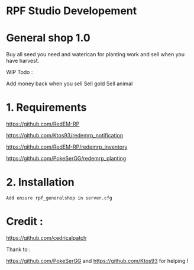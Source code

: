# RPF Studio Developement

# General shop 1.0

Buy all seed you need and waterican for planting work and sell when you have harvest.

WIP Todo :

Add money back when you sell
Sell gold
Sell animal


# 1. Requirements

https://github.com/RedEM-RP

https://github.com/Ktos93/redemrp_notification

https://github.com/RedEM-RP/redemrp_inventory

https://github.com/PokeSerGG/redemrp_planting

# 2. Installation

    Add ensure rpf_generalshop in server.cfg
    
# Credit : 

https://github.com/cedricalpatch  

Thank to :

https://github.com/PokeSerGG and https://github.com/Ktos93 for helping !
    


